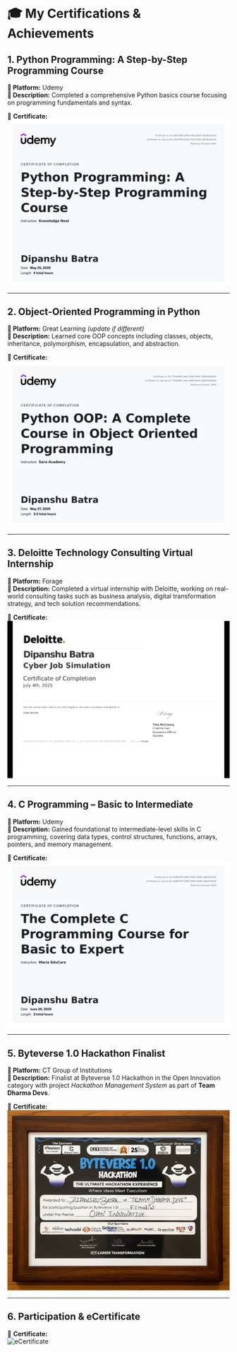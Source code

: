 # 🎓 My Certifications & Achievements

## 1. Python Programming: A Step-by-Step Programming Course  
**📍 Platform:** Udemy  
**📝 Description:** Completed a comprehensive Python basics course focusing on programming fundamentals and syntax.  

📜 **Certificate:**  
![Python Certificate](./149639313.jpg)

---

## 2. Object-Oriented Programming in Python  
**📍 Platform:** Great Learning *(update if different)*  
**📝 Description:** Learned core OOP concepts including classes, objects, inheritance, polymorphism, encapsulation, and abstraction.  

📜 **Certificate:**  
![OOP in Python Certificate](./UC-772a2989-bbeb-4395-84d4-0255154bb094.jpg)

---

## 3. Deloitte Technology Consulting Virtual Internship  
**📍 Platform:** Forage  
**📝 Description:** Completed a virtual internship with Deloitte, working on real-world consulting tasks such as business analysis, digital transformation strategy, and tech solution recommendations.  

📜 **Certificate:**  
![Deloitte Internship Certificate](./E9pA6qsdbeyEkp3ti_9PBTqmSxAf6zZTseP_R88cgDrGfwd3LoHAn_1751614215224_completion_certificate_page-0001.jpg)

---

## 4. C Programming – Basic to Intermediate  
**📍 Platform:** Udemy  
**📝 Description:** Gained foundational to intermediate-level skills in C programming, covering data types, control structures, functions, arrays, pointers, and memory management.  

📜 **Certificate:**  
![C Programming Certificate](./UC-6a964178-d967-4500-9338-ca5bbf7fcb42.jpg)

---

## 5. Byteverse 1.0 Hackathon Finalist  
**📍 Platform:** CT Group of Institutions  
**📝 Description:** Finalist at Byteverse 1.0 Hackathon in the Open Innovation category with project *Hackathon Management System* as part of **Team Dharma Devs**.  

📜 **Certificate:**  
![Byteverse Hackathon Certificate](./bytverse1.0.png)

---

## 6. Participation & eCertificate  
📜 **Certificate:**  
![eCertificate](./eCertificate_page-0001(1).jpg)

